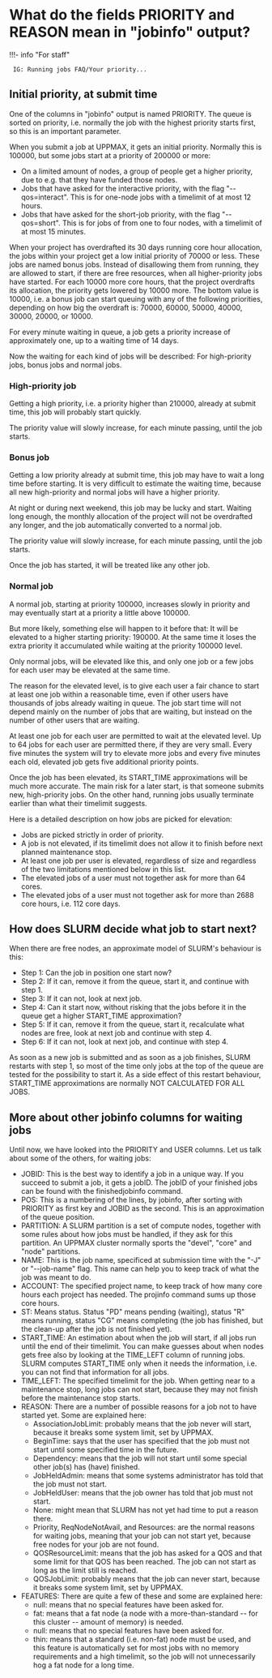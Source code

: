 # What do the fields PRIORITY and REASON mean in "jobinfo" output?

!!!- info "For staff"

     IG: Running jobs FAQ/Your priority...

## Initial priority, at submit time

One of the columns in "jobinfo" output is named PRIORITY. The queue is sorted on priority, i.e. normally the job with the highest priority starts first, so this is an important parameter.

When you submit a job at UPPMAX, it gets an initial priority. Normally this is 100000, but some jobs start at a priority of 200000 or more:

- On a limited amount of nodes, a group of people get a higher priority, due to e.g. that they have funded those nodes.
- Jobs that have asked for the interactive priority, with the flag "--qos=interact". This is for one-node jobs with a timelimit of at most 12 hours.
- Jobs that have asked for the short-job priority, with the flag "--qos=short". This is for jobs of from one to four nodes, with a timelimit of at most 15 minutes.

When your project has overdrafted its 30 days running core hour allocation, the jobs within your project get a low initial priority of 70000 or less. These jobs are named bonus jobs. Instead of disallowing them from running, they are allowed to start, if there are free resources, when all higher-priority jobs have started. For each 10000 more core hours, that the project overdrafts its allocation, the priority gets lowered by 10000 more. The bottom value is 10000, i.e. a bonus job can start queuing with any of the following priorities, depending on how big the overdraft is: 70000, 60000, 50000, 40000, 30000, 20000, or 10000.

For every minute waiting in queue, a job gets a priority increase of approximately one, up to a waiting time of 14 days.

Now the waiting for each kind of jobs will be described: For high-priority jobs, bonus jobs and normal jobs.

### High-priority job

Getting a high priority, i.e. a priority higher than 210000, already at submit time, this job will probably start quickly.

The priority value will slowly increase, for each minute passing, until the job starts.

### Bonus job

Getting a low priority already at submit time, this job may have to wait a long time before starting. It is very difficult to estimate the waiting time, because all new high-priority and normal jobs will have a higher priority.

At night or during next weekend, this job may be lucky and start. Waiting long enough, the monthly allocation of the project will not be overdrafted any longer, and the job automatically converted to a normal job.

The priority value will slowly increase, for each minute passing, until the job starts.

Once the job has started, it will be treated like any other job.

### Normal job

A normal job, starting at priority 100000, increases slowly in priority and may eventually start at a priority a little above 100000.

But more likely, something else will happen to it before that: It will be elevated to a higher starting priority: 190000. At the same time it loses the extra priority it accumulated while waiting at the priority 100000 level.

Only normal jobs, will be elevated like this, and only one job or a few jobs for each user may be elevated at the same time.

The reason for the elevated level, is to give each user a fair chance to start at least one job within a reasonable time, even if other users have thousands of jobs already waiting in queue. The job start time will not depend mainly on the number of jobs that are waiting, but instead on the number of other users that are waiting.

At least one job for each user are permitted to wait at the elevated level. Up to 64 jobs for each user are permitted there, if they are very small. Every five minutes the system will try to elevate more jobs and every five minutes each old, elevated job gets five additional priority points.

Once the job has been elevated, its START_TIME approximations will be much more accurate. The main risk for a later start, is that someone submits new, high-priority jobs. On the other hand, running jobs usually terminate earlier than what their timelimit suggests.

Here is a detailed description on how jobs are picked for elevation:

- Jobs are picked strictly in order of priority.
- A job is not elevated, if its timelimit does not allow it to finish before next planned maintenance stop.
- At least one job per user is elevated, regardless of size and regardless of the two limitations mentioned below in this list.
- The elevated jobs of a user must not together ask for more than 64 cores.
- The elevated jobs of a user must not together ask for more than 2688 core hours, i.e. 112 core days.

## How does SLURM decide what job to start next?

When there are free nodes, an approximate model of SLURM's behaviour is this:

- Step 1: Can the job in position one start now?
- Step 2: If it can, remove it from the queue, start it, and continue with step 1.
- Step 3: If it can not, look at next job.
- Step 4: Can it start now, without risking that the jobs before it in the queue get a higher START_TIME approximation?
- Step 5: If it can, remove it from the queue, start it, recalculate what nodes are free, look at next job and continue with step 4.
- Step 6: If it can not, look at next job, and continue with step 4.

As soon as a new job is submitted and as soon as a job finishes, SLURM restarts with step 1, so most of the time only jobs at the top of the queue are tested for the possibility to start it. As a side effect of this restart behaviour, START_TIME approximations are normally NOT CALCULATED FOR ALL JOBS.

## More about other jobinfo columns for waiting jobs

Until now, we have looked into the PRIORITY and USER columns. Let us talk about some of the others, for waiting jobs:

- JOBID: This is the best way to identify a job in a unique way. If you succeed to submit a job, it gets a jobID. The jobID of your finished jobs can be found with the finishedjobinfo command.
- POS: This is a numbering of the lines, by jobinfo, after sorting with PRIORITY as first key and JOBID as the second. This is an approximation of the queue position.
- PARTITION: A SLURM partition is a set of compute nodes, together with some rules about how jobs must be handled, if they ask for this partition. An UPPMAX cluster normally sports the "devel", "core" and "node" partitions.
- NAME: This is the job name, specificed at submission time with the "-J" or "--job-name" flag. This name can help you to keep track of what the job was meant to do.
- ACCOUNT: The specified project name, to keep track of how many core hours each project has needed. The projinfo command sums up those core hours.
- ST: Means status. Status "PD" means pending (waiting), status "R" means running, status "CG" means completing (the job has finished, but the clean-up after the job is not finished yet).
- START_TIME: An estimation about when the job will start, if all jobs run until the end of their timelimit. You can make guesses about when nodes gets free also by looking at the TIME_LEFT column of running jobs. SLURM computes START_TIME only when it needs the information, i.e. you can not find that information for all jobs.
- TIME_LEFT: The specified timelimit for the job. When getting near to a maintenance stop, long jobs can not start, because they may not finish before the maintenance stop starts.
- REASON: There are a number of possible reasons for a job not to have started yet. Some are explained here:
    - AssociationJobLimit: probably means that the job never will start, because it breaks some system limit, set by UPPMAX.
    - BeginTime: says that the user has specified that the job must not start until some specified time in the future.
    - Dependency: means that the job will not start until some special other job(s) has (have) finished.
    - JobHeldAdmin: means that some systems administrator has told that the job must not start.
    - JobHeldUser: means that the job owner has told that job must not start.
    - None: might mean that SLURM has not yet had time to put a reason there.
    - Priority, ReqNodeNotAvail, and Resources: are the normal reasons for waiting jobs, meaning that your job can not start     yet, because free nodes for your job are not found.
    - QOSResourceLimit: means that the job has asked for a QOS and that some limit for that QOS has been reached. The job can not start as long as the limit still is reached.
    - QOSJobLimit: probably means that the job can never start, because it breaks some system limit, set by UPPMAX.
- FEATURES: There are quite a few of these and some are explained here:
    - null: means that no special features have been asked for.
    - fat: means that a fat node (a node with a more-than-standard -- for this cluster -- amount of memory) is needed.
    - null: means that no special features have been asked for.
    - thin: means that a standard (i.e. non-fat) node must be used, and this feature is automatically set for most jobs with no memory requirements and a high timelimit, so the job will not unnecessarily hog a fat node for a long time.
